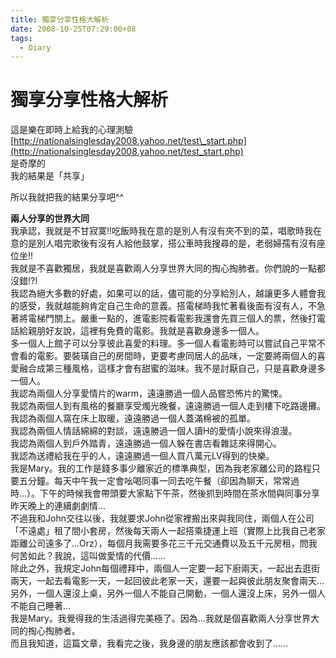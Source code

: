 ```yaml
---
title: 獨享分享性格大解析
date: 2008-10-25T07:29:00+08
tags:
  - Diary
---
```

# 獨享分享性格大解析

這是樂在即時上給我的心理測驗[http://nationalsinglesday2008.yahoo.net/test\_start.php](http://nationalsinglesday2008.yahoo.net/test_start.php)  
是奇摩的  
我的結果是「共享」  
  
所以我就把我的結果分享吧^^  
  
**兩人分享的世界大同**  
我承認，我就是不甘寂寞!!吃飯時我在意的是別人有沒有夾不到的菜，唱歌時我在意的是別人唱完歌後有沒有人給他鼓掌，搭公車時我搜尋的是，老弱婦孺有沒有座位坐!!  
我就是不喜歡獨居，我就是喜歡兩人分享世界大同的掏心掏肺者。你們說的一點都沒錯!?!  
我認為絕大多數的好處，如果可以的話，儘可能的分享給別人，越讓更多人體會我的感受，我就越能夠肯定自己生命的意義。搭電梯時我忙著看後面有沒有人，不急著將電梯門關上。嚴重一點的，進電影院看電影我還會先買三個人的票，然後打電話給親朋好友說，這裡有免費的電影。我就是喜歡身邊多一個人。  
多一個人上館子可以分享彼此喜愛的料理。多一個人看電影時可以嘗試自己平常不會看的電影。要裝璜自己的房間時，更要考慮同居人的品味，一定要將兩個人的喜愛融合成第三種風格，這樣才會有甜蜜的滋味。我不是討厭自己，只是喜歡身邊多一個人。  
我認為兩個人分享愛情片的warm，遠遠勝過一個人品嘗恐怖片的驚悚。  
我認為兩個人到有風格的餐廳享受燭光晚餐，遠遠勝過一個人走到樓下吃路邊攤。  
我認為兩個人窩在床上取暖，遠遠勝過一個人蓋滿棉被的孤單。  
我認為兩個人情話綿綿的對談，遠遠勝過一個人讀H的愛情小說來得浪漫。  
我認為兩個人到戶外踏青，遠遠勝過一個人躲在書店看雜誌來得開心。  
我認為送禮給我在乎的人，遠遠勝過一個人買八萬元LV得到的快樂。  
我是Mary。我的工作是錢多事少離家近的標準典型，因為我老家離公司的路程只要五分鐘。每天中午我一定會吆喝同事一同去吃午餐（卻因為聊天，常常過時…）。下午的時候我會帶頭要大家點下午茶，然後抓到時間在茶水間與同事分享昨天晚上的連續劇劇情…  
不過我和John交往以後，我就要求John從家裡搬出來與我同住，兩個人在公司「不遠處」租了間小套房，然後每天兩人一起搭乘捷運上班（實際上比我自己老家距離公司遠多了…Orz），每個月我需要多花三千元交通費以及五千元房租，問我何苦如此？我說，這叫做愛情的代價……  
除此之外，我規定John每個禮拜中，兩個人一定要一起下廚兩天，一起出去逛街兩天，一起去看電影一天，一起回彼此老家一天，還要一起與彼此朋友聚會兩天…  
另外，一個人還沒上桌，另外一個人不能自己開動，一個人還沒上床，另外一個人不能自己睡著…  
我是Mary。我覺得我的生活過得完美極了。因為…我就是個喜歡兩人分享世界大同的掏心掏肺者。  
而且我知道，這篇文章，我看完之後，我身邊的朋友應該都會收到了……
